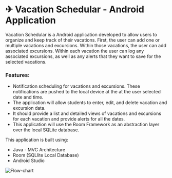 # ✈ Vacation Schedular - Android Application

Vacation Schedular is a Android application developed to allow users to organize and keep track of their vacations. First, the user can add one or multiple vacations and excursions. Within those vacations, the user can add associated excursions. Within each vacation the user can log any associated excursions, as well as any alerts that they want to save for the selected vacations.

### Features:
- Notification scheduling for vacations and excursions. These notifications are pushed to the local device at the at the user selected date and time.
- The application will allow students to enter, edit, and delete vacation and excursion data. 
- It should provide a list and detailed views of vacations and excursions for each vacation and provide alerts for all the dates.
- This application will use the Room Framework as an abstraction layer over the local SQLite database.

This application is built using:

- Java - MVC Architecture
- Room (SQLlite Local Database)
- Android Studio

![Flow-chart](https://github.com/PonguTracer/Vacation-app/assets/67764701/2f443ec7-1631-44ae-8efe-6696f5c5a96f)




